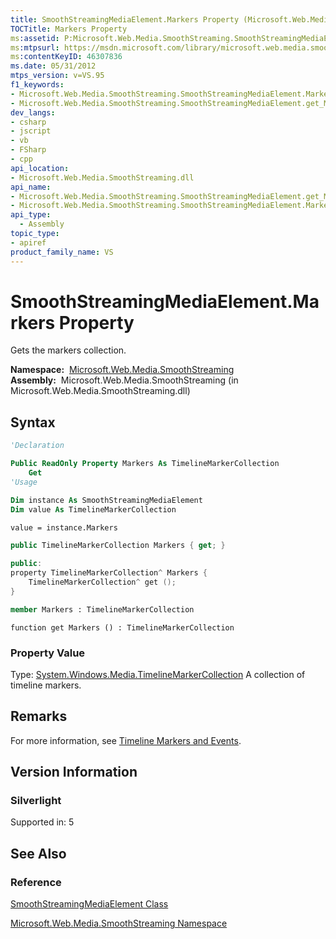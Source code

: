 ```yaml
---
title: SmoothStreamingMediaElement.Markers Property (Microsoft.Web.Media.SmoothStreaming)
TOCTitle: Markers Property
ms:assetid: P:Microsoft.Web.Media.SmoothStreaming.SmoothStreamingMediaElement.Markers
ms:mtpsurl: https://msdn.microsoft.com/library/microsoft.web.media.smoothstreaming.smoothstreamingmediaelement.markers(v=VS.95)
ms:contentKeyID: 46307836
ms.date: 05/31/2012
mtps_version: v=VS.95
f1_keywords:
- Microsoft.Web.Media.SmoothStreaming.SmoothStreamingMediaElement.Markers
- Microsoft.Web.Media.SmoothStreaming.SmoothStreamingMediaElement.get_Markers
dev_langs:
- csharp
- jscript
- vb
- FSharp
- cpp
api_location:
- Microsoft.Web.Media.SmoothStreaming.dll
api_name:
- Microsoft.Web.Media.SmoothStreaming.SmoothStreamingMediaElement.get_Markers
- Microsoft.Web.Media.SmoothStreaming.SmoothStreamingMediaElement.Markers
api_type:
  - Assembly
topic_type:
- apiref
product_family_name: VS
---
```


# SmoothStreamingMediaElement.Markers Property

Gets the markers collection.

**Namespace:**  [Microsoft.Web.Media.SmoothStreaming](microsoft-web-media-smoothstreaming-namespace_1.md)  
**Assembly:**  Microsoft.Web.Media.SmoothStreaming (in Microsoft.Web.Media.SmoothStreaming.dll)

## Syntax

```vb
'Declaration

Public ReadOnly Property Markers As TimelineMarkerCollection
    Get
'Usage

Dim instance As SmoothStreamingMediaElement
Dim value As TimelineMarkerCollection

value = instance.Markers
```

```csharp
public TimelineMarkerCollection Markers { get; }
```

```cpp
public:
property TimelineMarkerCollection^ Markers {
    TimelineMarkerCollection^ get ();
}
```

``` fsharp
member Markers : TimelineMarkerCollection
```

```jscript
function get Markers () : TimelineMarkerCollection
```

### Property Value

Type: [System.Windows.Media.TimelineMarkerCollection](https://msdn.microsoft.com/library/cc190313\(v=vs.95\))  
A collection of timeline markers.

## Remarks

For more information, see [Timeline Markers and Events](timeline-markers-and-events.md).

## Version Information

### Silverlight

Supported in: 5  

## See Also

### Reference

[SmoothStreamingMediaElement Class](smoothstreamingmediaelement-class-microsoft-web-media-smoothstreaming_1.md)

[Microsoft.Web.Media.SmoothStreaming Namespace](microsoft-web-media-smoothstreaming-namespace_1.md)
